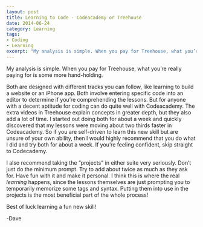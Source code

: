 ```yaml
---
layout: post
title: Learning to Code - Codeacademy or Treehouse
date: 2014-06-24
category: Learning
tags:
- Coding
- Learning
excerpt: "My analysis is simple. When you pay for Treehouse, what you’re really paying for is some more hand-holding. Both are designed with different tracks you can follow, like learning to build a website or"
---
```


My analysis is simple. When you pay for Treehouse, what you’re really paying for is some more hand-holding.

Both are designed with different tracks you can follow, like learning to build a website or an iPhone app. Both involve entering specific code into an editor to determine if you’re comprehending the lessons. But for anyone with a decent aptitude for coding can do quite well with Codeacademy. The extra videos in Treehouse explain concepts in greater depth, but they also add a lot of time. I started out doing both for about a week and quickly discovered that my lessons were moving about two thirds faster in Codeacademy. So if you are self-driven to learn this new skill but are unsure of your own ability, then I would highly recommend that you do what I did and try both for about a week. If you’re feeling confident, skip straight to Codecademy.

I also recommend taking the “projects" in either suite very seriously. Don’t just do the minimum prompt. Try to add about twice as much as they ask for. Have fun with it and make it personal. I think this is where the real _learning_ happens, since the lessons themselves are just prompting you to temporarily memorize some tags and syntax. Putting them into use in the projects is the most beneficial part of the whole process!

Best of luck learning a fun new skill!

-Dave
